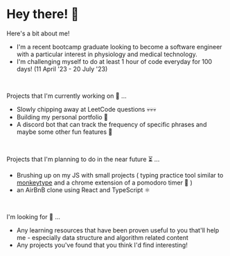 # Hey there! 🫡

Here's a bit about me!
* I'm a recent bootcamp graduate looking to become a software engineer with a particular interest in physiology and medical technology.
* I'm challenging myself to do at least 1 hour of code everyday for 100 days! (11 April '23 - 20 July '23)
<br>

Projects that I'm currently working on 🧱 ...
* Slowly chipping away at LeetCode questions 💀💀💀
* Building my personal portfolio 🙋
* A discord bot that can track the frequency of specific phrases and maybe some other fun features 🤖

<br>

Projects that I'm planning to do in the near future ⏳ ... 
* Brushing up on my JS with small projects ( typing practice tool similar to [monkeytype](https://monkeytype.com/) and a chrome extension of a pomodoro timer 🍅 ) 
* an AirBnB clone using React and TypeScript ⚛️
<br>

I'm looking for 👀 ...
* Any learning resources that have been proven useful to you that'll help me - especially data structure and algorithm related content
* Any projects you've found that you think I'd find interesting!
